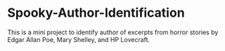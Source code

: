 # Spooky-Author-Identification
This is a mini project to identify author of excerpts from horror stories by Edgar Allan Poe, Mary Shelley, and HP Lovecraft.
